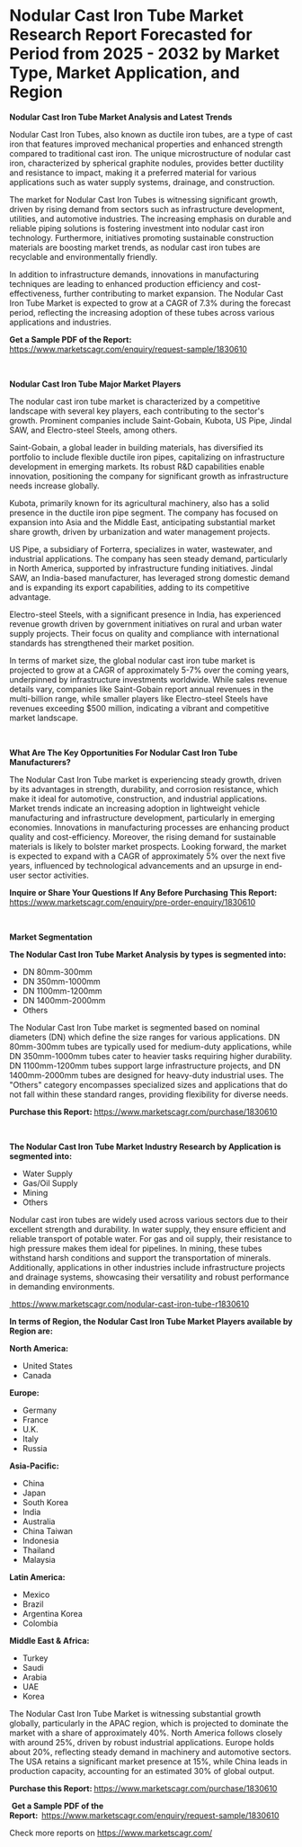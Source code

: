 <p><h1>Nodular Cast Iron Tube Market Research Report Forecasted for Period from 2025 -  2032 by Market Type, Market Application, and Region</h1></p><p><strong>Nodular Cast Iron Tube Market Analysis and Latest Trends</strong></p>
<p><p>Nodular Cast Iron Tubes, also known as ductile iron tubes, are a type of cast iron that features improved mechanical properties and enhanced strength compared to traditional cast iron. The unique microstructure of nodular cast iron, characterized by spherical graphite nodules, provides better ductility and resistance to impact, making it a preferred material for various applications such as water supply systems, drainage, and construction.</p><p>The market for Nodular Cast Iron Tubes is witnessing significant growth, driven by rising demand from sectors such as infrastructure development, utilities, and automotive industries. The increasing emphasis on durable and reliable piping solutions is fostering investment into nodular cast iron technology. Furthermore, initiatives promoting sustainable construction materials are boosting market trends, as nodular cast iron tubes are recyclable and environmentally friendly.</p><p>In addition to infrastructure demands, innovations in manufacturing techniques are leading to enhanced production efficiency and cost-effectiveness, further contributing to market expansion. The Nodular Cast Iron Tube Market is expected to grow at a CAGR of 7.3% during the forecast period, reflecting the increasing adoption of these tubes across various applications and industries.</p></p>
<p><strong>Get a Sample PDF of the Report:&nbsp;</strong> <a href="https://www.marketscagr.com/enquiry/request-sample/1830610?utm_campaign=2239&utm_medium=2&utm_source=Github&utm_content=ia&utm_term=03022025&utm_id=nodular-cast-iron-tube">https://www.marketscagr.com/enquiry/request-sample/1830610</a></p>
<p>&nbsp;</p>
<p><strong>Nodular Cast Iron Tube Major Market Players</strong></p>
<p><p>The nodular cast iron tube market is characterized by a competitive landscape with several key players, each contributing to the sector's growth. Prominent companies include Saint-Gobain, Kubota, US Pipe, Jindal SAW, and Electro-steel Steels, among others.</p><p>Saint-Gobain, a global leader in building materials, has diversified its portfolio to include flexible ductile iron pipes, capitalizing on infrastructure development in emerging markets. Its robust R&D capabilities enable innovation, positioning the company for significant growth as infrastructure needs increase globally.</p><p>Kubota, primarily known for its agricultural machinery, also has a solid presence in the ductile iron pipe segment. The company has focused on expansion into Asia and the Middle East, anticipating substantial market share growth, driven by urbanization and water management projects. </p><p>US Pipe, a subsidiary of Forterra, specializes in water, wastewater, and industrial applications. The company has seen steady demand, particularly in North America, supported by infrastructure funding initiatives. Jindal SAW, an India-based manufacturer, has leveraged strong domestic demand and is expanding its export capabilities, adding to its competitive advantage.</p><p>Electro-steel Steels, with a significant presence in India, has experienced revenue growth driven by government initiatives on rural and urban water supply projects. Their focus on quality and compliance with international standards has strengthened their market position.</p><p>In terms of market size, the global nodular cast iron tube market is projected to grow at a CAGR of approximately 5-7% over the coming years, underpinned by infrastructure investments worldwide. While sales revenue details vary, companies like Saint-Gobain report annual revenues in the multi-billion range, while smaller players like Electro-steel Steels have revenues exceeding $500 million, indicating a vibrant and competitive market landscape.</p></p>
<p>&nbsp;</p>
<p><strong>What Are The Key Opportunities For Nodular Cast Iron Tube Manufacturers?</strong></p>
<p><p>The Nodular Cast Iron Tube market is experiencing steady growth, driven by its advantages in strength, durability, and corrosion resistance, which make it ideal for automotive, construction, and industrial applications. Market trends indicate an increasing adoption in lightweight vehicle manufacturing and infrastructure development, particularly in emerging economies. Innovations in manufacturing processes are enhancing product quality and cost-efficiency. Moreover, the rising demand for sustainable materials is likely to bolster market prospects. Looking forward, the market is expected to expand with a CAGR of approximately 5% over the next five years, influenced by technological advancements and an upsurge in end-user sector activities.</p></p>
<p><strong>Inquire or Share Your Questions If Any Before Purchasing This Report:</strong> <a href="https://www.marketscagr.com/enquiry/pre-order-enquiry/1830610?utm_campaign=2239&utm_medium=2&utm_source=Github&utm_content=ia&utm_term=03022025&utm_id=nodular-cast-iron-tube">https://www.marketscagr.com/enquiry/pre-order-enquiry/1830610</a></p>
<p>&nbsp;</p>
<p><strong>Market Segmentation</strong></p>
<p><strong>The Nodular Cast Iron Tube Market Analysis by types is segmented into:</strong></p>
<p><ul><li>DN 80mm-300mm</li><li>DN 350mm-1000mm</li><li>DN 1100mm-1200mm</li><li>DN 1400mm-2000mm</li><li>Others</li></ul></p>
<p><p>The Nodular Cast Iron Tube market is segmented based on nominal diameters (DN) which define the size ranges for various applications. DN 80mm-300mm tubes are typically used for medium-duty applications, while DN 350mm-1000mm tubes cater to heavier tasks requiring higher durability. DN 1100mm-1200mm tubes support large infrastructure projects, and DN 1400mm-2000mm tubes are designed for heavy-duty industrial uses. The "Others" category encompasses specialized sizes and applications that do not fall within these standard ranges, providing flexibility for diverse needs.</p></p>
<p><strong>Purchase this Report:&nbsp;</strong><a href="https://www.marketscagr.com/purchase/1830610?utm_campaign=2239&utm_medium=2&utm_source=Github&utm_content=ia&utm_term=03022025&utm_id=nodular-cast-iron-tube">https://www.marketscagr.com/purchase/1830610</a></p>
<p>&nbsp;</p>
<p><strong>The Nodular Cast Iron Tube Market Industry Research by Application is segmented into:</strong></p>
<p><ul><li>Water Supply</li><li>Gas/Oil Supply</li><li>Mining</li><li>Others</li></ul></p>
<p><p>Nodular cast iron tubes are widely used across various sectors due to their excellent strength and durability. In water supply, they ensure efficient and reliable transport of potable water. For gas and oil supply, their resistance to high pressure makes them ideal for pipelines. In mining, these tubes withstand harsh conditions and support the transportation of minerals. Additionally, applications in other industries include infrastructure projects and drainage systems, showcasing their versatility and robust performance in demanding environments.</p></p>
<p><a href="https://www.marketscagr.com/nodular-cast-iron-tube-r1830610?utm_campaign=2239&utm_medium=2&utm_source=Github&utm_content=ia&utm_term=03022025&utm_id=nodular-cast-iron-tube">&nbsp;https://www.marketscagr.com/nodular-cast-iron-tube-r1830610</a></p>
<p><strong>In terms of Region, the Nodular Cast Iron Tube Market Players available by Region are:</strong></p>
<p>
    <p> <strong> North America: </strong>
        <ul>
            <li>United States</li>
            <li>Canada</li>
        </ul>
        </p> 
    <p> <strong> Europe: </strong>
        <ul>
            <li>Germany</li>
            <li>France</li>
            <li>U.K.</li>
            <li>Italy</li>
            <li>Russia</li>
        </ul>
        </p> 
    <p> <strong> Asia-Pacific: </strong>
        <ul>
            <li>China</li>
            <li>Japan</li>
            <li>South Korea</li>
            <li>India</li>
            <li>Australia</li>
            <li>China Taiwan</li>
            <li>Indonesia</li>
            <li>Thailand</li>
            <li>Malaysia</li>
        </ul>
        </p> 
    <p> <strong> Latin America: </strong>
        <ul>
            <li>Mexico</li>
            <li>Brazil</li>
            <li>Argentina Korea</li>
            <li>Colombia</li>
        </ul>
        </p> 
    <p> <strong> Middle East & Africa: </strong>
        <ul>
            <li>Turkey</li>
            <li>Saudi</li>
            <li>Arabia</li>
            <li>UAE</li>
            <li>Korea</li>
        </ul>
    </p>
    </p>
<p><p>The Nodular Cast Iron Tube Market is witnessing substantial growth globally, particularly in the APAC region, which is projected to dominate the market with a share of approximately 40%. North America follows closely with around 25%, driven by robust industrial applications. Europe holds about 20%, reflecting steady demand in machinery and automotive sectors. The USA retains a significant market presence at 15%, while China leads in production capacity, accounting for an estimated 30% of global output.</p></p>
<p><strong>Purchase this Report: </strong><a href="https://www.marketscagr.com/purchase/1830610?utm_campaign=2239&utm_medium=2&utm_source=Github&utm_content=ia&utm_term=03022025&utm_id=nodular-cast-iron-tube">https://www.marketscagr.com/purchase/1830610</a></p>
<p>&nbsp;<strong>Get a Sample PDF of the Report:&nbsp;&nbsp;</strong><a href="https://www.marketscagr.com/enquiry/request-sample/1830610?utm_campaign=2239&utm_medium=2&utm_source=Github&utm_content=ia&utm_term=03022025&utm_id=nodular-cast-iron-tube">https://www.marketscagr.com/enquiry/request-sample/1830610</a></p>
<p><strong></strong></p>
<p>Check more reports on <a href="https://www.marketscagr.com/?utm_campaign=2239&utm_medium=2&utm_source=Github&utm_content=ia&utm_term=03022025&utm_id=nodular-cast-iron-tube">https://www.marketscagr.com/</a></p>
